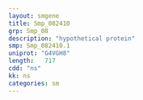 ```yaml
---
layout: smgene
title: Smp_082410
grp: Smp_08
description: "hypothetical protein"
smp: Smp_082410.1
uniprot: "G4VGH8"
length:   717
cdd: "ns"
kk: ns
categories: sm
---
```


